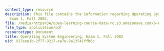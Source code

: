 ```yaml
---
content_type: resource
description: This file contains the information regarding Operating System Engineering,
  Exam 1, Fall 2002.
file: /media/https%3A/open-learning-course-data-rc.s3.amazonaws.com/6-828-operating-system-engineering-fall-2012/917eee1b2f770217ea7e9a13541ffb6c_MIT6_828F12_q02_1_sol.pdf
file_type: application/pdf
resourcetype: Document
title: Operating System Engineering, Exam 1, Fall 2002
uid: 917eee1b-2f77-0217-ea7e-9a13541ffb6c
---
```

